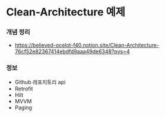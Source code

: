 # Clean-Architecture 예제
### 개념 정리
- https://believed-ocelot-f40.notion.site/Clean-Architecture-76cf52e82367414ebdfd9aaa49de6348?pvs=4
### 정보
- Github 레포지토리 api
- Retrofit
- Hilt
- MVVM
- Paging
